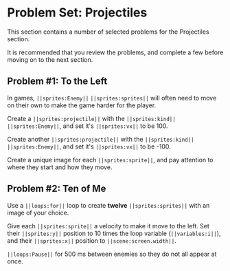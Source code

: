 # Problem Set: Projectiles

This section contains a number of selected problems for the Projectiles section.

It is recommended that you review the problems, and complete a few before moving
on to the next section.

## Problem #1: To the Left

In games, ``||sprites:Enemy||`` ``||sprites:sprites||`` will often need to
move on their own to make the game harder for the player.

Create a ``||sprites:projectile||`` with the ``||sprites:kind||``
``||sprites:Enemy||``, and set it's ``||sprites:vx||`` to be 100.

Create another ``||sprites:projectile||`` with the ``||sprites:kind||``
``||sprites:Enemy||``, and set it's ``||sprites:vx||`` to be -100.

Create a unique image for each ``||sprites:sprite||``,
and pay attention to where they start and how they move.

## Problem #2: Ten of Me

Use a ``||loops:for||`` loop to create **twelve** ``||sprites:sprites||``
with an image of your choice.

Give each ``||sprites:sprite||`` a velocity to make it move to the left.
Set their ``||sprites:y||`` position to 10 times the loop variable
(``||variables:i||``), and their ``||sprites:x||`` position to
``||scene:screen.width||``.

``||loops:Pause||`` for 500 ms between enemies so they do not all appear at once.
